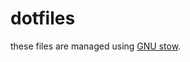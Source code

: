 # dotfiles
these files are managed using [GNU stow](http://brandon.invergo.net/news/2012-05-26-using-gnu-stow-to-manage-your-dotfiles.html).
